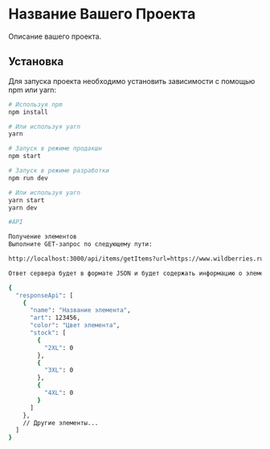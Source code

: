 # Название Вашего Проекта

Описание вашего проекта.

## Установка

Для запуска проекта необходимо установить зависимости с помощью npm или yarn:

```bash
# Используя npm
npm install

# Или используя yarn
yarn

# Запуск в режиме продакшн
npm start

# Запуск в режиме разработки
npm run dev

# Или используя yarn
yarn start
yarn dev

#API

Получение элементов
Выполните GET-запрос по следующему пути:

http://localhost:3000/api/items/getItems?url=https://www.wildberries.ru/catalog/146972802/detail.aspx

Ответ сервера будет в формате JSON и будет содержать информацию о элементах:

{
  "responseApi": [
    {
      "name": "Название элемента",
      "art": 123456,
      "color": "Цвет элемента",
      "stock": [
        {
          "2XL": 0
        },
        {
          "3XL": 0
        },
        {
          "4XL": 0
        }
      ]
    },
    // Другие элементы...
  ]
}
```
